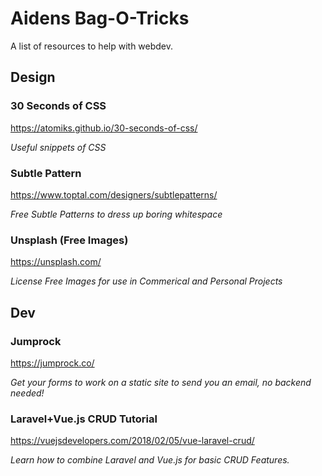 # Aidens Bag-O-Tricks
A list of resources to help with webdev.

## Design

### 30 Seconds of CSS
https://atomiks.github.io/30-seconds-of-css/

*Useful snippets of CSS*

### Subtle Pattern
https://www.toptal.com/designers/subtlepatterns/

*Free Subtle Patterns to dress up boring whitespace*

### Unsplash (Free Images)
https://unsplash.com/

*License Free Images for use in Commerical and Personal Projects*

## Dev

### Jumprock 
https://jumprock.co/

*Get your forms to work on a static site to send you an email, no backend needed!*


### Laravel+Vue.js CRUD Tutorial
https://vuejsdevelopers.com/2018/02/05/vue-laravel-crud/

*Learn how to combine Laravel and Vue.js for basic CRUD Features.*
